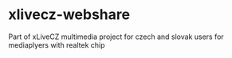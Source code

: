 xlivecz-webshare
================

Part of xLiveCZ multimedia project for czech and slovak users for mediaplyers with realtek chip
